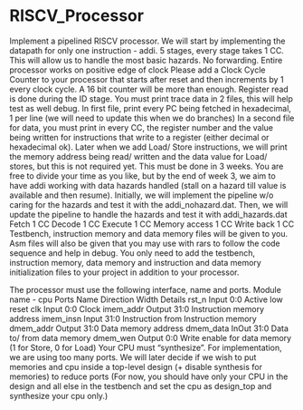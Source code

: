 # RISCV_Processor


Implement a pipelined RISCV processor.
We will start by implementing the datapath for only one instruction - addi.
5 stages, every stage takes 1 CC. This will allow us to handle the most basic hazards. No forwarding.
Entire processor works on positive edge of clock
Please add a Clock Cycle Counter to your processor that starts after reset and then increments by 1 every clock cycle. A 16 bit counter will be more than enough.
Register read is done during the ID stage.
You must print trace data in 2 files, this will help test as well debug.
In first file, print every PC being fetched in hexadecimal, 1 per line (we will need to update this when we do branches)
In a second file for data, you must print in every CC, the register number and the value being written for instructions that write to a register (either decimal or hexadecimal ok).
Later when we add Load/ Store instructions, we will print the memory address being read/ written and the data value for Load/ stores, but this is not required yet.
This must be done in 3 weeks. You are free to divide your time as you like, but by the end of week 3, we aim to have addi working with data hazards handled (stall on a hazard till value is available and then resume).
Initially, we will implement the pipeline w/o caring for the hazards and test it with the addi_nohazard.dat.
Then, we will update the pipeline to handle the hazards and test it with addi_hazards.dat
      Fetch
1 CC
Decode
1 CC
Execute
1 CC
Memory access
1 CC
Write back
1 CC
     Testbench, instruction memory and data memory files will be given to you. Asm files will also be given that you may use with rars to follow the code sequence and help in debug.
You only need to add the testbench, instruction memory, data memory and instruction and data memory initialization files to your project in addition to your processor.

 The processor must use the following interface, name and ports.
Module name - cpu Ports
 Name
Direction
Width
Details
rst_n
Input
0:0
Active low reset
clk
Input
0:0
Clock
imem_addr
Output
31:0
Instruction memory address
imem_insn
Input
31:0
Instruction from Instruction memory
dmem_addr
Output
31:0
Data memory address
dmem_data
InOut
31:0
Data to/ from data memory
dmem_wen
Output
0:0
Write enable for data memory (1 for Store, 0 for Load)
             Your CPU must “synthesize”. For implementation, we are using too many ports. We will later decide if we wish to put memories and cpu inside a top-level design (+ disable synthesis for memories) to reduce ports (For now, you should have only your CPU in the design and all else in the testbench and set the cpu as design_top and synthesize your cpu only.)

  

